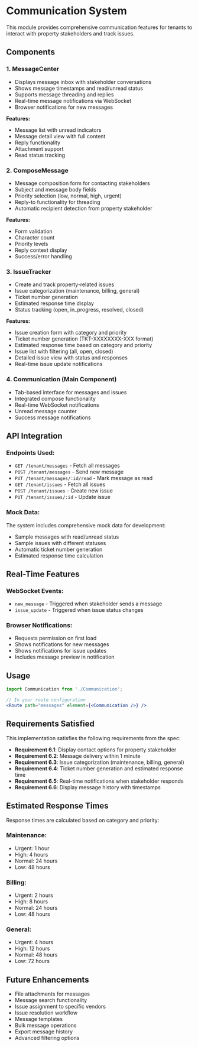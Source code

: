 # Communication System

This module provides comprehensive communication features for tenants to interact with property stakeholders and track issues.

## Components

### 1. MessageCenter
- Displays message inbox with stakeholder conversations
- Shows message timestamps and read/unread status
- Supports message threading and replies
- Real-time message notifications via WebSocket
- Browser notifications for new messages

**Features:**
- Message list with unread indicators
- Message detail view with full content
- Reply functionality
- Attachment support
- Read status tracking

### 2. ComposeMessage
- Message composition form for contacting stakeholders
- Subject and message body fields
- Priority selection (low, normal, high, urgent)
- Reply-to functionality for threading
- Automatic recipient detection from property stakeholder

**Features:**
- Form validation
- Character count
- Priority levels
- Reply context display
- Success/error handling

### 3. IssueTracker
- Create and track property-related issues
- Issue categorization (maintenance, billing, general)
- Ticket number generation
- Estimated response time display
- Status tracking (open, in_progress, resolved, closed)

**Features:**
- Issue creation form with category and priority
- Ticket number generation (TKT-XXXXXXXX-XXX format)
- Estimated response time based on category and priority
- Issue list with filtering (all, open, closed)
- Detailed issue view with status and responses
- Real-time issue update notifications

### 4. Communication (Main Component)
- Tab-based interface for messages and issues
- Integrated compose functionality
- Real-time WebSocket notifications
- Unread message counter
- Success message notifications

## API Integration

### Endpoints Used:
- `GET /tenant/messages` - Fetch all messages
- `POST /tenant/messages` - Send new message
- `PUT /tenant/messages/:id/read` - Mark message as read
- `GET /tenant/issues` - Fetch all issues
- `POST /tenant/issues` - Create new issue
- `PUT /tenant/issues/:id` - Update issue

### Mock Data:
The system includes comprehensive mock data for development:
- Sample messages with read/unread status
- Sample issues with different statuses
- Automatic ticket number generation
- Estimated response time calculation

## Real-Time Features

### WebSocket Events:
- `new_message` - Triggered when stakeholder sends a message
- `issue_update` - Triggered when issue status changes

### Browser Notifications:
- Requests permission on first load
- Shows notifications for new messages
- Shows notifications for issue updates
- Includes message preview in notification

## Usage

```jsx
import Communication from './Communication';

// In your route configuration
<Route path="messages" element={<Communication />} />
```

## Requirements Satisfied

This implementation satisfies the following requirements from the spec:

- **Requirement 6.1**: Display contact options for property stakeholder
- **Requirement 6.2**: Message delivery within 1 minute
- **Requirement 6.3**: Issue categorization (maintenance, billing, general)
- **Requirement 6.4**: Ticket number generation and estimated response time
- **Requirement 6.5**: Real-time notifications when stakeholder responds
- **Requirement 6.6**: Display message history with timestamps

## Estimated Response Times

Response times are calculated based on category and priority:

### Maintenance:
- Urgent: 1 hour
- High: 4 hours
- Normal: 24 hours
- Low: 48 hours

### Billing:
- Urgent: 2 hours
- High: 8 hours
- Normal: 24 hours
- Low: 48 hours

### General:
- Urgent: 4 hours
- High: 12 hours
- Normal: 48 hours
- Low: 72 hours

## Future Enhancements

- File attachments for messages
- Message search functionality
- Issue assignment to specific vendors
- Issue resolution workflow
- Message templates
- Bulk message operations
- Export message history
- Advanced filtering options
